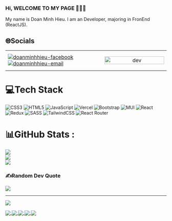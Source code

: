 ### Hi, WELCOME TO MY PAGE 👋👋👋
 My name is Doan Minh Hieu. I am an Developer, majoring in FronEnd (ReactJS).

 
## 🌐Socials



<table style="width:100%;">
  <tr>
    <td width="60%">
     <a href="https://www.facebook.com/profile.php" target="blank">
    <img src="https://img.icons8.com/bubbles/100/000000/facebook-new.png" alt="doanminhhieu-facebook" />
</a>
 
<a href="https://mail.google.com/mail" target="top">
    <img src="https://img.icons8.com/bubbles/100/000000/apple-mail.png" alt="doanminhhieu-email"  />
</a>
    </td>
    <td>
      <p align="center"> 
        <img src="https://cdn.dribbble.com/users/1059583/screenshots/4171367/coding-freak.gif" alt="dev" width="100%"/>
      </p>
    </td>
  </tr>
</table>



# 💻Tech Stack
![CSS3](https://img.shields.io/badge/css3-%231572B6.svg?style=plastic&logo=css3&logoColor=white) ![HTML5](https://img.shields.io/badge/html5-%23E34F26.svg?style=plastic&logo=html5&logoColor=white) ![JavaScript](https://img.shields.io/badge/javascript-%23323330.svg?style=plastic&logo=javascript&logoColor=%23F7DF1E) ![Vercel](https://img.shields.io/badge/vercel-%23000000.svg?style=plastic&logo=vercel&logoColor=white) ![Bootstrap](https://img.shields.io/badge/bootstrap-%23563D7C.svg?style=plastic&logo=bootstrap&logoColor=white) ![MUI](https://img.shields.io/badge/MUI-%230081CB.svg?style=plastic&logo=material-ui&logoColor=white) ![React](https://img.shields.io/badge/react-%2320232a.svg?style=plastic&logo=react&logoColor=%2361DAFB) ![Redux](https://img.shields.io/badge/redux-%23593d88.svg?style=plastic&logo=redux&logoColor=white) ![SASS](https://img.shields.io/badge/SASS-hotpink.svg?style=plastic&logo=SASS&logoColor=white) ![TailwindCSS](https://img.shields.io/badge/tailwindcss-%2338B2AC.svg?style=plastic&logo=tailwind-css&logoColor=white) ![React Router](https://img.shields.io/badge/React_Router-CA4245?style=plastic&logo=react-router&logoColor=white)
# 📊GitHub Stats :
![](https://github-readme-stats.vercel.app/api?username=hieudm94&theme=gruvbox&hide_border=false&include_all_commits=false&count_private=true)<br/>
![](https://github-readme-streak-stats.herokuapp.com/?user=hieudm94&theme=gruvbox&hide_border=false)<br/>
![](https://github-readme-stats.vercel.app/api/top-langs/?username=hieudm94&theme=gruvbox&hide_border=false&include_all_commits=false&count_private=true&layout=compact)


### ✍️Random Dev Quote
![](https://quotes-github-readme.vercel.app/api?type=horizontal&theme=radical)

---
[![](https://visitcount.itsvg.in/api?id=hieudm94&icon=0&color=0)](https://visitcount.itsvg.in)


<a href="https://github.com/hieudm94/FIVERR-CS">
  <!-- Change the `github-readme-stats.anuraghazra1.vercel.app` to `github-readme-stats.vercel.app`  -->
  <img align="center" src="https://github-readme-stats.anuraghazra1.vercel.app/api/pin/?username=hieudm94&repo=FIVERR-CS&theme=shades-of-purple" />
</a> 
<a href="https://github.com/hieudm94/Movie">
  <!-- Change the `github-readme-stats.anuraghazra1.vercel.app` to `github-readme-stats.vercel.app`  -->
  <img align="center" src="https://github-readme-stats.anuraghazra1.vercel.app/api/pin/?username=hieudm94&repo=Movie&theme=solarized-light" />
</a> 
<a href="https://github.com/hieudm94/Masterword">
  <!-- Change the `github-readme-stats.anuraghazra1.vercel.app` to `github-readme-stats.vercel.app`  -->
  <img align="center" src="https://github-readme-stats.anuraghazra1.vercel.app/api/pin/?username=hieudm94&repo=Masterword&theme=monokai" />
</a> 
<a href="https://github.com/hieudm94/Shoping">
  <!-- Change the `github-readme-stats.anuraghazra1.vercel.app` to `github-readme-stats.vercel.app`  -->
  <img align="center" src="https://github-readme-stats.anuraghazra1.vercel.app/api/pin/?username=hieudm94&repo=Shoping&theme=great-gatsby" />
</a> 
<a href="https://github.com/hieudm94/FastCoding">
  <!-- Change the `github-readme-stats.anuraghazra1.vercel.app` to `github-readme-stats.vercel.app`  -->
  <img align="center" src="https://github-readme-stats.anuraghazra1.vercel.app/api/pin/?username=hieudm94&repo=FastCoding&theme=yeblu" />
</a> 

<!--
**hieudm94/hieudm94** is a ✨ _special_ ✨ repository because its `README.md` (this file) appears on your GitHub profile.

Here are some ideas to get you started:

- 🌱 I’m currently learning FrontEnd (ReactJS)
- 👯 I’m looking to collaborate on ...
- 🤔 I’m looking for help with ...
- 💬 Ask me about ...
- 📫 How to reach me: ...
- 😄 Pronouns: ...
- ⚡ Fun fact: ...
-->
